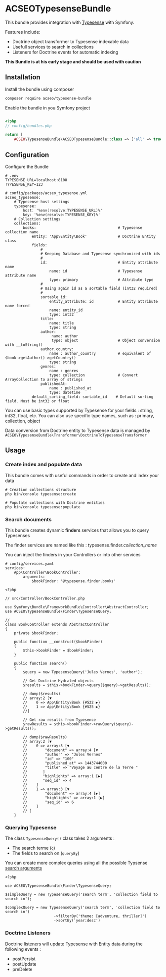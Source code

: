 # ACSEOTypesenseBundle

This bundle provides integration with [Typesense](https://typesense.org/) with Symfony. 

Features include:

- Doctrine object transformer to Typesense indexable data
- Usefull services to search in collections 
- Listeners for Doctrine events for automatic indexing

**This Bundle is at his early stage and should be used with caution**

## Installation

Install the bundle using composer 

```bash
composer require acseo/typesense-bundle
````

Enable the bundle in you Symfony project

```php

<?php
// config/bundles.php

return [
    ACSEO\TypesenseBundle\ACSEOTypesenseBundle::class => ['all' => true],
```

## Configuration

Configure the Bundle

```
# .env
TYPESENSE_URL=localhost:8108
TYPESENSE_KEY=123
```

```
# config/packages/acseo_typesense.yml
acseo_typesense:
    # Typesense host settings
    typesense:
        host: '%env(resolve:TYPESENSE_URL)%'
        key: '%env(resolve:TYPESENSE_KEY)%'
    # Collection settings
    collections:
        books:                                     # Typesense collection name
            entity: 'App\Entity\Book'              # Doctrine Entity class
            fields: 
                #
                # Keeping Database and Typesense synchronized with ids
                #
                id:                                # Entity attribute name
                    name: id                       # Typesense attribute name
                    type: primary                  # Attribute type
                #
                # Using again id as a sortable field (int32 required)
                #
                sortable_id:
                    entity_attribute: id           # Entity attribute name forced
                    name: entity_id
                    type: int32
                title: 
                    name: title
                    type: string
                author:
                     name: author
                     type: object                  # Object conversion with __toString()
                author.country:
                    name : author_country          # equivalent of $book->getAuthor()->getCountry()
                    type: string
                genres:
                    name : genres
                    type: collection               # Convert ArrayCollection to array of strings
                publishedAt: 
                    name : published_at
                    type: datetime
            default_sorting_field: sortable_id    # Default sorting field. Must be int32 or float
```

You can use basic types supported by Typesense for your fields : string, int32, float, etc.
You can also use specific type names, such as : primary, collection, object

Data conversion from Doctrine entity to Typesense data is managed by `ACSEO\TypesenseBundle\Transformer\DoctrineToTypesenseTransformer`

## Usage

### Create index and populate data

This bundle comes with useful commands in order to create and index your data

```
# Creation collections structure
php bin/console typesense:create

# Populate collections with Doctrine entities
php bin/console typesense:populate
```

### Search documents

This bundle creates dynamic **finders** services that allows you to query Typesenses

The finder services are named like this  : typesense.finder.*collection_name*

You can inject the finders in your Controllers or into other services

```
# config/services.yaml
services:
    App\Controller\BookController:
        arguments:
            $bookFinder: '@typesense.finder.books'    
```

```
<?php

// src/Controller/BookController.php

use Symfony\Bundle\FrameworkBundle\Controller\AbstractController;
use ACSEO\TypesenseBundle\Finder\TypesenseQuery;

//
class BookController extends AbstractController
{
    private $bookFinder;

    public function __construct($bookFinder)
    {
        $this->bookFinder = $bookFinder;
    }

    public function search()
    {
        $query = new TypesenseQuery('Jules Vernes', 'author');

        // Get Doctrine Hydrated objects
        $results = $this->bookFinder->query($query)->getResults();
        
        // dump($results)
        // array:2 [▼
        //    0 => App\Entity\Book {#522 ▶}
        //    1 => App\Entity\Book {#525 ▶}
        //]
        
        // Get raw results from Typesence
        $rawResults = $this->bookFinder->rawQuery($query)->getResults();
        
        // dump($rawResults)
        // array:2 [▼
        //    0 => array:3 [▼
        //        "document" => array:4 [▼
        //        "author" => "Jules Vernes"
        //        "id" => "100"
        //        "published_at" => 1443744000
        //        "title" => "Voyage au centre de la Terre "
        //       ]
        //       "highlights" => array:1 [▶]
        //       "seq_id" => 4
        //    ]
        //    1 => array:3 [▼
        //        "document" => array:4 [▶]
        //        "highlights" => array:1 [▶]
        //        "seq_id" => 6
        //    ]
        // ]
    }
```

### Querying Typesense

The class `TypesenseQuery()` class takes 2 arguments :

* The search terme (`q`)
* The fields to search on (`queryBy`)

You can create more complex queries using all the possible Typsense [search arguments](https://typesense.org/docs/0.11.2/api/#search-collection)

```
<?php

use ACSEO\TypesenseBundle\Finder\TypesenseQuery;

$simpleQuery = new TypesenseQuery('search term', 'collection field to search in');

$complexQuery = new TypesenseQuery('search term', 'collection field to search in')
                      ->filterBy('theme: [adventure, thriller]')
                      ->sortBy('year:desc')
```

### Doctrine Listeners

Doctrine listeners will update Typesense with Entity data during the following events :

* postPersist
* postUpdate
* preDelete
